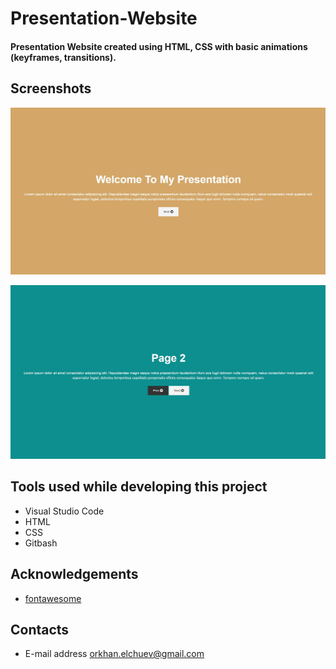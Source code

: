 # Presentation-Website
#### Presentation Website created using HTML, CSS with basic animations (keyframes, transitions).

## Screenshots

![](README_img/First-page.JPG)

![](README_img/second-page.JPG)

## Tools used while developing this project
- Visual Studio Code
- HTML
- CSS
- Gitbash

## Acknowledgements
- [fontawesome](https://fontawesome.com/)

## Contacts 
- E-mail address orkhan.elchuev@gmail.com

